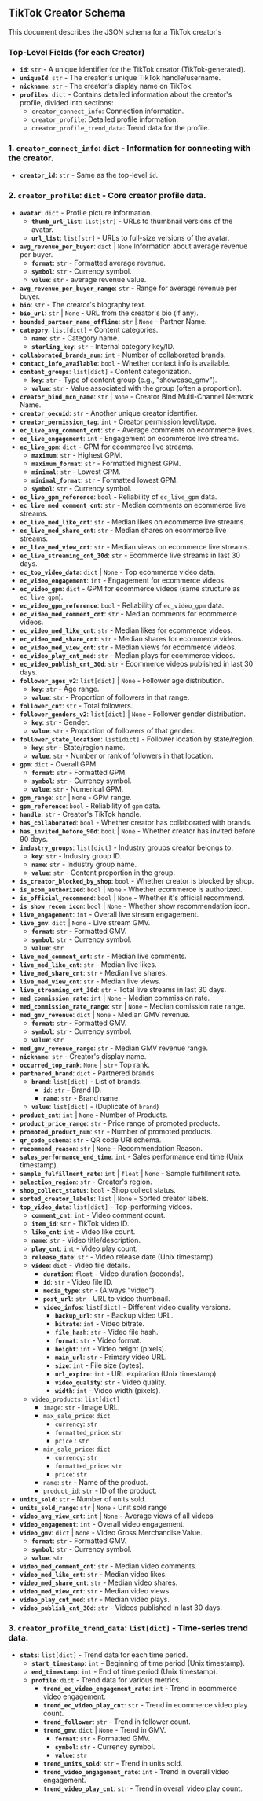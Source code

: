 ## TikTok Creator Schema

This document describes the JSON schema for a TikTok creator's

### Top-Level Fields (for each Creator)

- **`id`**: `str` - A unique identifier for the TikTok creator (TikTok-generated).
- **`uniqueId`**: `str` - The creator's unique TikTok handle/username.
- **`nickname`**: `str` - The creator's display name on TikTok.
- **`profiles`**: `dict` - Contains detailed information about the creator's profile, divided into sections:
  - `creator_connect_info`: Connection information.
  - `creator_profile`: Detailed profile information.
  - `creator_profile_trend_data`: Trend data for the profile.

### 1. `creator_connect_info`: `dict` - Information for connecting with the creator.

- **`creator_id`**: `str` - Same as the top-level `id`.

### 2. `creator_profile`: `dict` - Core creator profile data.

- **`avatar`**: `dict` - Profile picture information.
  - **`thumb_url_list`**: `list[str]` - URLs to thumbnail versions of the avatar.
  - **`url_list`**: `list[str]` - URLs to full-size versions of the avatar.
- **`avg_revenue_per_buyer`**: `dict` | `None` Information about average revenue per buyer.
  - **`format`**: `str` - Formatted average revenue.
  - **`symbol`**: `str` - Currency symbol.
  - **`value`**: `str` - average revenue value.
- **`avg_revenue_per_buyer_range`**: `str` - Range for average revenue per buyer.
- **`bio`**: `str` - The creator's biography text.
- **`bio_url`**: `str` | `None` - URL from the creator's bio (if any).
- **`bounded_partner_name_offline`**: `str` | `None` - Partner Name.
- **`category`**: `list[dict]` - Content categories.
  - **`name`**: `str` - Category name.
  - **`starling_key`**: `str` - Internal category key/ID.
- **`collaborated_brands_num`**: `int` - Number of collaborated brands.
- **`contact_info_available`**: `bool` - Whether contact info is available.
- **`content_groups`**: `list[dict]` - Content categorization.
  - **`key`**: `str` - Type of content group (e.g., "showcase_gmv").
  - **`value`**: `str` - Value associated with the group (often a proportion).
- **`creator_bind_mcn_name`**: `str` | `None` - Creator Bind Multi-Channel Network Name.
- **`creator_oecuid`**: `str` - Another unique creator identifier.
- **`creator_permission_tag`**: `int` - Creator permission level/type.
- **`ec_live_avg_comment_cnt`**: `str` - Average comments on ecommerce lives.
- **`ec_live_engagement`**: `int` - Engagement on ecommerce live streams.
- **`ec_live_gpm`**: `dict` - GPM for ecommerce live streams.
  - **`maximum`**: `str` - Highest GPM.
  - **`maximum_format`**: `str` - Formatted highest GPM.
  - **`minimal`**: `str` - Lowest GPM.
  - **`minimal_format`**: `str` - Formatted lowest GPM.
  - **`symbol`**: `str` - Currency symbol.
- **`ec_live_gpm_reference`**: `bool` - Reliability of `ec_live_gpm` data.
- **`ec_live_med_comment_cnt`**: `str` - Median comments on ecommerce live streams.
- **`ec_live_med_like_cnt`**: `str` - Median likes on ecommerce live streams.
- **`ec_live_med_share_cnt`**: `str` - Median shares on ecommerce live streams.
- **`ec_live_med_view_cnt`**: `str` - Median views on ecommerce live streams.
- **`ec_live_streaming_cnt_30d`**: `str` - Ecommerce live streams in last 30 days.
- **`ec_top_video_data`**: `dict` | `None` - Top ecommerce video data.
- **`ec_video_engagement`**: `int` - Engagement for ecommerce videos.
- **`ec_video_gpm`**: `dict` - GPM for ecommerce videos (same structure as `ec_live_gpm`).
- **`ec_video_gpm_reference`**: `bool` - Reliability of `ec_video_gpm` data.
- **`ec_video_med_comment_cnt`**: `str` - Median comments for ecommerce videos.
- **`ec_video_med_like_cnt`**: `str` - Median likes for ecommerce videos.
- **`ec_video_med_share_cnt`**: `str` - Median shares for ecommerce videos.
- **`ec_video_med_view_cnt`**: `str` - Median views for ecommerce videos.
- **`ec_video_play_cnt_med`**: `str` - Median plays for ecommerce videos.
- **`ec_video_publish_cnt_30d`**: `str` - Ecommerce videos published in last 30 days.
- **`follower_ages_v2`**: `list[dict]` | `None` - Follower age distribution.
  - **`key`**: `str` - Age range.
  - **`value`**: `str` - Proportion of followers in that range.
- **`follower_cnt`**: `str` - Total followers.
- **`follower_genders_v2`**: `list[dict]` | `None` - Follower gender distribution.
  - **`key`**: `str` - Gender.
  - **`value`**: `str` - Proportion of followers of that gender.
- **`follower_state_location`**: `list[dict]` - Follower location by state/region.
  - **`key`**: `str` - State/region name.
  - **`value`**: `str` - Number or rank of followers in that location.
- **`gpm`**: `dict` - Overall GPM.
  - **`format`**: `str` - Formatted GPM.
  - **`symbol`**: `str` - Currency symbol.
  - **`value`**: `str` - Numerical GPM.
- **`gpm_range`**: `str` | `None` - GPM range.
- **`gpm_reference`**: `bool` - Reliability of `gpm` data.
- **`handle`**: `str` - Creator's TikTok handle.
- **`has_collaborated`**: `bool` - Whether creator has collaborated with brands.
- **`has_invited_before_90d`**: `bool` | `None` - Whether creator has invited before 90 days.
- **`industry_groups`**: `list[dict]` - Industry groups creator belongs to.
  - **`key`**: `str` - Industry group ID.
  - **`name`**: `str` - Industry group name.
  - **`value`**: `str` - Content proportion in the group.
- **`is_creator_blocked_by_shop`**: `bool` - Whether creator is blocked by shop.
- **`is_ecom_authorized`**: `bool` | `None` - Whether ecommerce is authorized.
- **`is_official_recommend`**: `bool` | `None` - Whether it's official recommend.
- **`is_show_recom_icon`**: `bool` | `None` - Whether show recommendation icon.
- **`live_engagement`**: `int` - Overall live stream engagement.
- **`live_gmv`**: `dict` | `None` - Live stream GMV.
  - **`format`**: `str` - Formatted GMV.
  - **`symbol`**: `str` - Currency symbol.
  - **`value`**: `str`
- **`live_med_comment_cnt`**: `str` - Median live comments.
- **`live_med_like_cnt`**: `str` - Median live likes.
- **`live_med_share_cnt`**: `str` - Median live shares.
- **`live_med_view_cnt`**: `str` - Median live views.
- **`live_streaming_cnt_30d`**: `str` - Total live streams in last 30 days.
- **`med_commission_rate`**: `int` | `None` - Median commission rate.
- **`med_commission_rate_range`**: `str` | `None` - Median comission rate range.
- **`med_gmv_revenue`**: `dict` | `None` - Median GMV revenue.
  - **`format`**: `str` - Formatted GMV.
  - **`symbol`**: `str` - Currency symbol.
  - **`value`**: `str`
- **`med_gmv_revenue_range`**: `str` - Median GMV revenue range.
- **`nickname`**: `str` - Creator's display name.
- **`occurred_top_rank`**: `None` | `str`- Top rank.
- **`partnered_brand`**: `dict` - Partnered brands.
  - **`brand`**: `list[dict]` - List of brands.
    - **`id`**: `str` - Brand ID.
    - **`name`**: `str` - Brand name.
  - **`value`**: `list[dict]` - (Duplicate of `brand`)
- **`product_cnt`**: `int` | `None` - Number of Products.
- **`product_price_range`**: `str` - Price range of promoted products.
- **`promoted_product_num`**: `str` - Number of promoted products.
- **`qr_code_schema`**: `str` - QR code URI schema.
- **`recommend_reason`**: `str` | `None` - Recommendation Reason.
- **`sales_performance_end_time`**: `int` - Sales performance end time (Unix timestamp).
- **`sample_fulfillment_rate`**: `int` | `float` | `None` - Sample fulfillment rate.
- **`selection_region`**: `str` - Creator's region.
- **`shop_collect_status`**: `bool` - Shop collect status.
- **`sorted_creator_labels`**: `list` | `None` - Sorted creator labels.
- **`top_video_data`**: `list[dict]` - Top-performing videos.
  - **`comment_cnt`**: `int` - Video comment count.
  - **`item_id`**: `str` - TikTok video ID.
  - **`like_cnt`**: `int` - Video like count.
  - **`name`**: `str` - Video title/description.
  - **`play_cnt`**: `int` - Video play count.
  - **`release_date`**: `str` - Video release date (Unix timestamp).
  - **`video`**: `dict` - Video file details.
    - **`duration`**: `float` - Video duration (seconds).
    - **`id`**: `str` - Video file ID.
    - **`media_type`**: `str` - (Always "video").
    - **`post_url`**: `str` - URL to video thumbnail.
    - **`video_infos`**: `list[dict]` - Different video quality versions.
      - **`backup_url`**: `str` - Backup video URL.
      - **`bitrate`**: `int` - Video bitrate.
      - **`file_hash`**: `str` - Video file hash.
      - **`format`**: `str` - Video format.
      - **`height`**: `int` - Video height (pixels).
      - **`main_url`**: `str` - Primary video URL.
      - **`size`**: `int` - File size (bytes).
      - **`url_expire`**: `int` - URL expiration (Unix timestamp).
      - **`video_quality`**: `str` - Video quality.
      - **`width`**: `int` - Video width (pixels).
  - `video_products`: `list[dict]`
    - `image`: `str` - Image URL.
    - `max_sale_price`: `dict`
      - `currency`: `str`
      - `formatted_price`: `str`
      - `price` : `str`
    - `min_sale_price`: `dict`
      - `currency`: `str`
      - `formatted_price`: `str`
      - `price`: `str`
    - `name`: `str` - Name of the product.
    - `product_id`: `str` - ID of the product.
- **`units_sold`**: `str` - Number of units sold.
- **`units_sold_range`**: `str` | `None` - Unit sold range
- **`video_avg_view_cnt`**: `int` | `None` - Average views of all videos
- **`video_engagement`**: `int` - Overall video engagement.
- **`video_gmv`**: `dict` | `None` - Video Gross Merchandise Value.
  - **`format`**: `str` - Formatted GMV.
  - **`symbol`**: `str` - Currency symbol.
  - **`value`**: `str`
- **`video_med_comment_cnt`**: `str` - Median video comments.
- **`video_med_like_cnt`**: `str` - Median video likes.
- **`video_med_share_cnt`**: `str` - Median video shares.
- **`video_med_view_cnt`**: `str` - Median video views.
- **`video_play_cnt_med`**: `str` - Median video plays.
- **`video_publish_cnt_30d`**: `str` - Videos published in last 30 days.

### 3. `creator_profile_trend_data`: `list[dict]` - Time-series trend data.

- **`stats`**: `list[dict]` - Trend data for each time period.
  - **`start_timestamp`**: `int` - Beginning of time period (Unix timestamp).
  - **`end_timestamp`**: `int` - End of time period (Unix timestamp).
  - **`profile`**: `dict` - Trend data for various metrics.
    - **`trend_ec_video_engagement_rate`**: `int` - Trend in ecommerce video engagement.
    - **`trend_ec_video_play_cnt`**: `str` - Trend in ecommerce video play count.
    - **`trend_follower`**: `str` - Trend in follower count.
    - **`trend_gmv`**: `dict` | `None` - Trend in GMV.
      - **`format`**: `str` - Formatted GMV.
      - **`symbol`**: `str` - Currency symbol.
      - **`value`**: `str`
    - **`trend_units_sold`**: `str` - Trend in units sold.
    - **`trend_video_engagement_rate`**: `int` - Trend in overall video engagement.
    - **`trend_video_play_cnt`**: `str` - Trend in overall video play count.
